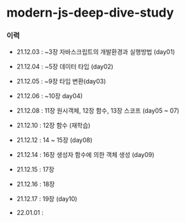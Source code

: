 # modern-js-deep-dive-study
### 이력
- 21.12.03 : ~3장 자바스크립트의 개발환경과 실행방법 (day01)
- 21.12.04 : ~5장 데이터 타입 (day02)
- 21.12.05 : ~9장 타입 변환(day03)
- 21.12.06 : ~10장 day04)
- 21.12.08 : 11장 원시객체, 12장 함수, 13장 스코프 (day05 ~ 07)
- 21.12.10 : 12장 함수 (재학습)
- 21.12.12 : 14 ~ 15장 (day08)
- 21.12.14 : 16장 생성자 함수에 의한 객체 생성 (day09)
- 21.12.15 : 17장 
- 21.12.16 : 18장 
- 21.12.17 : 19장 (day10)

- 22.01.01 : 